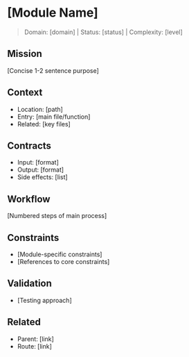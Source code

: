 # [Module Name]

> Domain: [domain] | Status: [status] | Complexity: [level]

## Mission

[Concise 1-2 sentence purpose]

## Context

- Location: [path]
- Entry: [main file/function]
- Related: [key files]

## Contracts

- Input: [format]
- Output: [format]
- Side effects: [list]

## Workflow

[Numbered steps of main process]

## Constraints

- [Module-specific constraints]
- [References to core constraints]

## Validation

- [Testing approach]

## Related

- Parent: [link]
- Route: [link]
